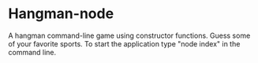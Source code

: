 # Hangman-node
A hangman command-line game using constructor functions.
Guess some of your favorite sports.
To start the application type "node index" in the command line.
